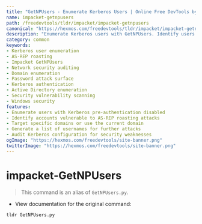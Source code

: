 ```yaml
---
title: "GetNPUsers - Enumerate Kerberos Users | Online Free DevTools by Hexmos"
name: impacket-getnpusers
path: /freedevtools/tldr/impacket/impacket-getnpusers
canonical: "https://hexmos.com/freedevtools/tldr/impacket/impacket-getnpusers/"
description: "Enumerate Kerberos users with GetNPUsers. Identify users vulnerable to AS-REP roasting attacks and improve network security. Free online tool, no registration required."
category: common
keywords:
- Kerberos user enumeration
- AS-REP roasting
- Impacket GetNPUsers
- Network security auditing
- Domain enumeration
- Password attack surface
- Kerberos authentication
- Active Directory enumeration
- Security vulnerability scanning
- Windows security
features:
- Enumerate users with Kerberos pre-authentication disabled
- Identify accounts vulnerable to AS-REP roasting attacks
- Target specific domains or use the current domain
- Generate a list of usernames for further attacks
- Audit Kerberos configuration for security weaknesses
ogImage: "https://hexmos.com/freedevtools/site-banner.png"
twitterImage: "https://hexmos.com/freedevtools/site-banner.png"
---
```


# impacket-GetNPUsers

> This command is an alias of `GetNPUsers.py`.

- View documentation for the original command:

`tldr GetNPUsers.py`
